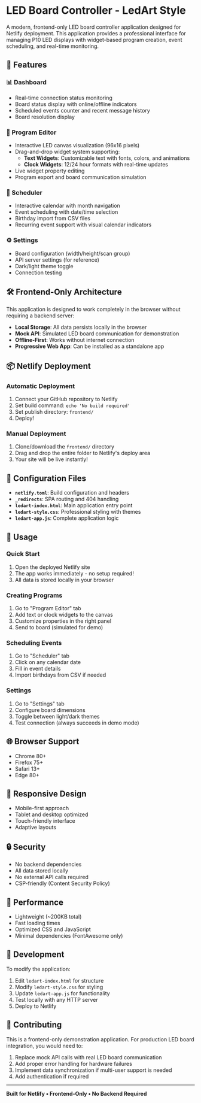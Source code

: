 # LED Board Controller - LedArt Style

A modern, frontend-only LED board controller application designed for Netlify deployment. This application provides a professional interface for managing P10 LED displays with widget-based program creation, event scheduling, and real-time monitoring.

## 🚀 Features

### **📊 Dashboard**
- Real-time connection status monitoring
- Board status display with online/offline indicators
- Scheduled events counter and recent message history
- Board resolution display

### **🎨 Program Editor**
- Interactive LED canvas visualization (96x16 pixels)
- Drag-and-drop widget system supporting:
  - **Text Widgets**: Customizable text with fonts, colors, and animations
  - **Clock Widgets**: 12/24 hour formats with real-time updates
- Live widget property editing
- Program export and board communication simulation

### **📅 Scheduler**
- Interactive calendar with month navigation
- Event scheduling with date/time selection
- Birthday import from CSV files
- Recurring event support with visual calendar indicators

### **⚙️ Settings**
- Board configuration (width/height/scan group)
- API server settings (for reference)
- Dark/light theme toggle
- Connection testing

## 🛠️ Frontend-Only Architecture

This application is designed to work completely in the browser without requiring a backend server:

- **Local Storage**: All data persists locally in the browser
- **Mock API**: Simulated LED board communication for demonstration
- **Offline-First**: Works without internet connection
- **Progressive Web App**: Can be installed as a standalone app

## 📦 Netlify Deployment

### **Automatic Deployment**
1. Connect your GitHub repository to Netlify
2. Set build command: `echo 'No build required'`
3. Set publish directory: `frontend/`
4. Deploy!

### **Manual Deployment**
1. Clone/download the `frontend/` directory
2. Drag and drop the entire folder to Netlify's deploy area
3. Your site will be live instantly!

## 🔧 Configuration Files

- **`netlify.toml`**: Build configuration and headers
- **`_redirects`**: SPA routing and 404 handling
- **`ledart-index.html`**: Main application entry point
- **`ledart-style.css`**: Professional styling with themes
- **`ledart-app.js`**: Complete application logic

## 🎯 Usage

### **Quick Start**
1. Open the deployed Netlify site
2. The app works immediately - no setup required!
3. All data is stored locally in your browser

### **Creating Programs**
1. Go to "Program Editor" tab
2. Add text or clock widgets to the canvas
3. Customize properties in the right panel
4. Send to board (simulated for demo)

### **Scheduling Events**
1. Go to "Scheduler" tab
2. Click on any calendar date
3. Fill in event details
4. Import birthdays from CSV if needed

### **Settings**
1. Go to "Settings" tab
2. Configure board dimensions
3. Toggle between light/dark themes
4. Test connection (always succeeds in demo mode)

## 🌐 Browser Support

- Chrome 80+
- Firefox 75+
- Safari 13+
- Edge 80+

## 📱 Responsive Design

- Mobile-first approach
- Tablet and desktop optimized
- Touch-friendly interface
- Adaptive layouts

## 🔒 Security

- No backend dependencies
- All data stored locally
- No external API calls required
- CSP-friendly (Content Security Policy)

## 🚀 Performance

- Lightweight (~200KB total)
- Fast loading times
- Optimized CSS and JavaScript
- Minimal dependencies (FontAwesome only)

## 📝 Development

To modify the application:
1. Edit `ledart-index.html` for structure
2. Modify `ledart-style.css` for styling
3. Update `ledart-app.js` for functionality
4. Test locally with any HTTP server
5. Deploy to Netlify

## 🤝 Contributing

This is a frontend-only demonstration application. For production LED board integration, you would need to:

1. Replace mock API calls with real LED board communication
2. Add proper error handling for hardware failures
3. Implement data synchronization if multi-user support is needed
4. Add authentication if required

---

**Built for Netlify • Frontend-Only • No Backend Required**